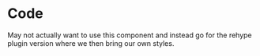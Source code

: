 # Code

May not actually want to use this component and instead go for the rehype plugin version where we then bring our own styles.
